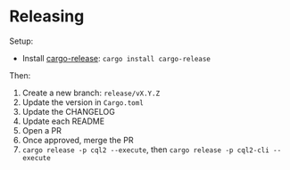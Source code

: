 # Releasing

Setup:

- Install [cargo-release](https://github.com/crate-ci/cargo-release): `cargo install cargo-release`

Then:

1. Create a new branch: `release/vX.Y.Z`
2. Update the version in `Cargo.toml`
3. Update the CHANGELOG
4. Update each README 
5. Open a PR
6. Once approved, merge the PR
7. `cargo release -p cql2 --execute`, then `cargo release -p cql2-cli --execute`
